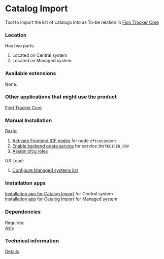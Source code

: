 # Catalog Import

Tool to import the list of catalogs into as To-be relation in [Fiori Tracker Core](/ft-core.md)

### Location
Has two parts:
1. Located on Central system
2. Located on Managed system

### Available extensions
None.

### Other applications that might use the product
[Fiori Tracker Core](/ft-core.md)

### Manual Installation 

Basis:
1. [Activate Frontend ICF nodes](/inst/step-1.md) for node `zftcatimport`
2. [Enable backend odata service](/inst/step-2.md) for service `ZNYPECICEN_SRV`
3. [Assign pfcg roles](/inst/step-3.md)

UX Lead:
1. [Configure Managed systems list](/inst-ux/step-1.md)



### Installation apps
[Installation app for Catalog Import](in-ci-cen.md) for Central system<br>
[Installation app for Catalog Import](in-ci-man.md) for Managed system

### Dependencies
Requires:  
[AsIs](asis.md)

### Technical information
[Details](/ci-tech.md)


